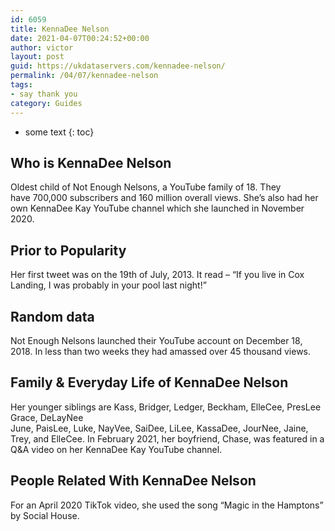 ```yaml
---
id: 6059
title: KennaDee Nelson
date: 2021-04-07T00:24:52+00:00
author: victor
layout: post
guid: https://ukdataservers.com/kennadee-nelson/
permalink: /04/07/kennadee-nelson
tags:
- say thank you
category: Guides
---
```


* some text
{: toc}


## Who is KennaDee Nelson



Oldest child of Not Enough Nelsons, a YouTube family of 18. They have 700,000 subscribers and 160 million overall views. She&#8217;s also had her own KennaDee Kay YouTube channel which she launched in November 2020.

                
                
                
## Prior to Popularity



Her first tweet was on the 19th of July, 2013. It read &#8211; &#8220;If you live in Cox Landing, I was probably in your pool last night!&#8221; 

                
                
                
## Random data



Not Enough Nelsons launched their YouTube account on December 18, 2018. In less than two weeks they had amassed over 45 thousand views. 

                
                
                
## Family & Everyday Life of KennaDee Nelson



Her younger siblings are Kass, Bridger, Ledger, Beckham, ElleCee, PresLee Grace, DeLayNee June, PaisLee, Luke, NayVee, SaiDee, LiLee, KassaDee, JourNee, Jaine, Trey, and ElleCee. In February 2021, her boyfriend, Chase, was featured in a Q&A video on her KennaDee Kay YouTube channel.

                
                
                
## People Related With KennaDee Nelson



For an April 2020 TikTok video, she used the song &#8220;Magic in the Hamptons&#8221; by Social House.

                
              
            
          
          
          
